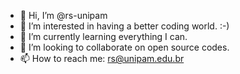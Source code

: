 - 👋 Hi, I’m @rs-unipam
- 👀 I’m interested in having a better coding world. :-)
- 🌱 I’m currently learning everything I can.
- 💞️ I’m looking to collaborate on open source codes.
- 📫 How to reach me: rs@unipam.edu.br

<!---
rs-unipam/rs-unipam is a ✨ special ✨ repository because its `README.md` (this file) appears on your GitHub profile.
You can click the Preview link to take a look at your changes.
--->
